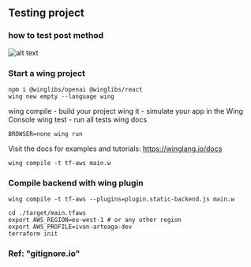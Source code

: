 ## **Testing project**

### **how to test post method**

![alt text](images/test-manual-post.png)

### **Start a wing project**

```
npm i @winglibs/openai @winglibs/react
wing new empty --language wing
```

wing compile - build your project
wing it - simulate your app in the Wing Console
wing test - run all tests
wing docs

```
BROWSER=none wing run
```

Visit the docs for examples and tutorials: https://winglang.io/docs

```
wing compile -t tf-aws main.w
```

### **Compile backend with wing plugin**

```
wing compile -t tf-aws --plugins=plugin.static-backend.js main.w
```

```
cd ./target/main.tfaws
export AWS_REGION=eu-west-1 # or any other region
export AWS_PROFILE=ivan-arteaga-dev
terraform init
```

### **Ref:** "gitignore.io"

